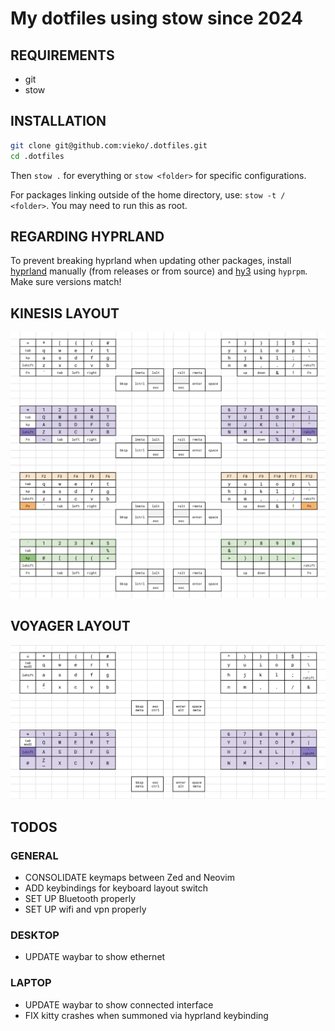 # My dotfiles using stow since 2024

## REQUIREMENTS

- git
- stow

## INSTALLATION

```bash
git clone git@github.com:vieko/.dotfiles.git
cd .dotfiles
```

Then `stow .` for everything or `stow <folder>` for specific configurations.

For packages linking outside of the home directory, use: `stow -t / <folder>`. You may need to run this as root.

## REGARDING HYPRLAND

To prevent breaking hyprland when updating other packages, install [hyprland](https://wiki.hyprland.org/Getting-Started/Installation/) manually (from releases or from source) and [hy3](https://github.com/outfoxxed/hy3) using `hyprpm`. Make sure versions match!

## KINESIS LAYOUT

![Kinesis](https://github.com/vieko/.dotfiles/blob/main/assets/Screenshots/kinesis-layout.png)

## VOYAGER LAYOUT

![Voyager](https://github.com/vieko/.dotfiles/blob/main/assets/Screenshots/voyager-layout.png)

## TODOS

### GENERAL

- CONSOLIDATE keymaps between Zed and Neovim
- ADD keybindings for keyboard layout switch
- SET UP Bluetooth properly
- SET UP wifi and vpn properly

### DESKTOP

- UPDATE waybar to show ethernet

### LAPTOP

- UPDATE waybar to show connected interface
- FIX kitty crashes when summoned via hyprland keybinding

